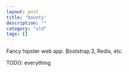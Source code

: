 ```yaml
---
layout: post
title: "bounty"
description: ""
category: "old"
tags: []
---
```


Fancy hipster web app. Bootstrap 3, Redis, etc.

TODO: everything
